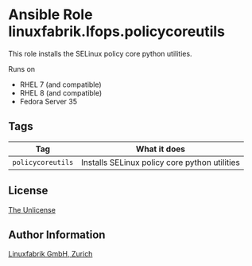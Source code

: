 # Ansible Role linuxfabrik.lfops.policycoreutils

This role installs the SELinux policy core python utilities.

Runs on

* RHEL 7 (and compatible)
* RHEL 8 (and compatible)
* Fedora Server 35


## Tags

| Tag               | What it does                                  |
| ---               | ------------                                  |
| `policycoreutils` | Installs SELinux policy core python utilities |


## License

[The Unlicense](https://unlicense.org/)


## Author Information

[Linuxfabrik GmbH, Zurich](https://www.linuxfabrik.ch)
